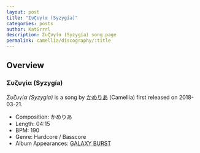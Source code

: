 ```yaml
---
layout: post
title: "Συζυγία (Syzygía)"
categories: posts
author: KatGrrrl
description: Συζυγία (Syzygía) song page
permalink: camellia/discography/:title
---
```


## Overview

### Συζυγία (Syzygía)

*Συζυγία (Syzygía)* is a song by [かめりあ](/camellia) (Camellia) first released on 2018-03-21.

* Composition: かめりあ
* Length: 04:15
* BPM: 190
* Genre: Hardcore / Basscore
* Album Appearances: [GALAXY BURST](<{% link postsInclude/_posts/camellia/albums/GALAXY-BURST/2023-12-21-GALAXY-BURST.md %}>)

